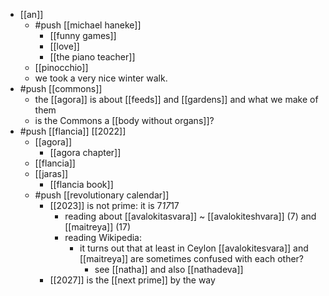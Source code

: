 - [[an]]
  - #push [[michael haneke]]
    - [[funny games]]
    - [[love]]
    - [[the piano teacher]]
  - [[pinocchio]]
  - we took a very nice winter walk.
- #push [[commons]]
  - the [[agora]] is about [[feeds]] and [[gardens]] and what we make of them
  - is the Commons a [[body without organs]]?
- #push [[flancia]] [[2022]]
  - [[agora]]
    - [[agora chapter]]
  - [[flancia]]
  - [[jaras]]
    - [[flancia book]]
  - #push [[revolutionary calendar]]
    - [[2023]] is not prime: it is 7*17*17
      - reading about [[avalokitasvara]] ~ [[avalokiteshvara]] (7) and [[maitreya]] (17)
      - reading Wikipedia:
        - it turns out that at least in Ceylon [[avalokitesvara]] and [[maitreya]] are sometimes confused with each other?
          - see [[natha]] and also [[nathadeva]]
    - [[2027]] is the [[next prime]] by the way

